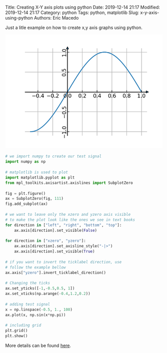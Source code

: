 Title: Creating X-Y axis plots using python
Date: 2019-12-14 21:17
Modified: 2019-12-14 21:17
Category: python
Tags: python, matplotlib
Slug: x-y-axis-using-python
Authors: Eric Macedo

Just a litle example on how to create x,y axis graphs using python.

![xy_axis plot](images/xy_axis.png)

```python
# we import numpy to create our test signal
import numpy as np

# matplotlib is used to plot
import matplotlib.pyplot as plt
from mpl_toolkits.axisartist.axislines import SubplotZero

fig = plt.figure()
ax = SubplotZero(fig, 111)
fig.add_subplot(ax)

# we want to leave only the xzero and yzero axis visible
# to make the plot look like the ones we see in text books
for direction in ["left", "right", "bottom", "top"]:
    ax.axis[direction].set_visible(False)

for direction in ["xzero", "yzero"]:
    ax.axis[direction].set_axisline_style("-|>")
    ax.axis[direction].set_visible(True)

# if you want to invert the ticklabel direction, use
# follow the example bellow
ax.axis["yzero"].invert_ticklabel_direction()
    
# Changing the ticks
ax.set_yticks([-1,-0.5,0.5, 1])
ax.set_xticks(np.arange(-0.4,1.2,0.2))

# adding test signal
x = np.linspace(-0.5, 1., 100)
ax.plot(x, np.sin(x*np.pi))

# including grid
plt.grid()
plt.show()
```
More details can be found [here](https://matplotlib.org/devdocs/tutorials/toolkits/axisartist.html#axisartist-users-guide-index).

